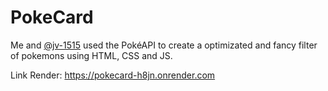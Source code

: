# PokeCard
Me and [@jv-1515](https://github.com/jv-1515) used the PokéAPI to create a optimizated and fancy filter of pokemons using HTML, CSS and JS.

Link Render: https://pokecard-h8jn.onrender.com
